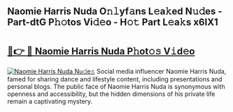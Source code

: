 ## Naomie Harris Nuda O𝚗𝚕yf𝚊ns L𝚎a𝚔ed N𝚞𝚍es - Part-dtG P𝚑𝚘tos Vi𝚍𝚎o - H𝚘𝚝 Part L𝚎a𝚔s x6IX1

# <h2><a href="http://kfe75q.oniu.top/?m=Naomie+Harris+Nuda">🔗👉 🔴 Naomie Harris Nuda P𝚑ot𝚘𝚜 V𝚒d𝚎o</a></h2>

[![Naomie Harris Nuda Nu𝚍e𝚜](https://i.imgur.com/0qMVB7G.gif)](http://kfe75q.oniu.top/?m=Naomie+Harris+Nuda)
Social media influencer Naomie Harris Nuda, famed for sharing dance and lifestyle content, including presentations and personal blogs. The public face of Naomie Harris Nuda is synonymous with openness and accessibility, but the hidden dimensions of his private life remain a captivating mystery.  
